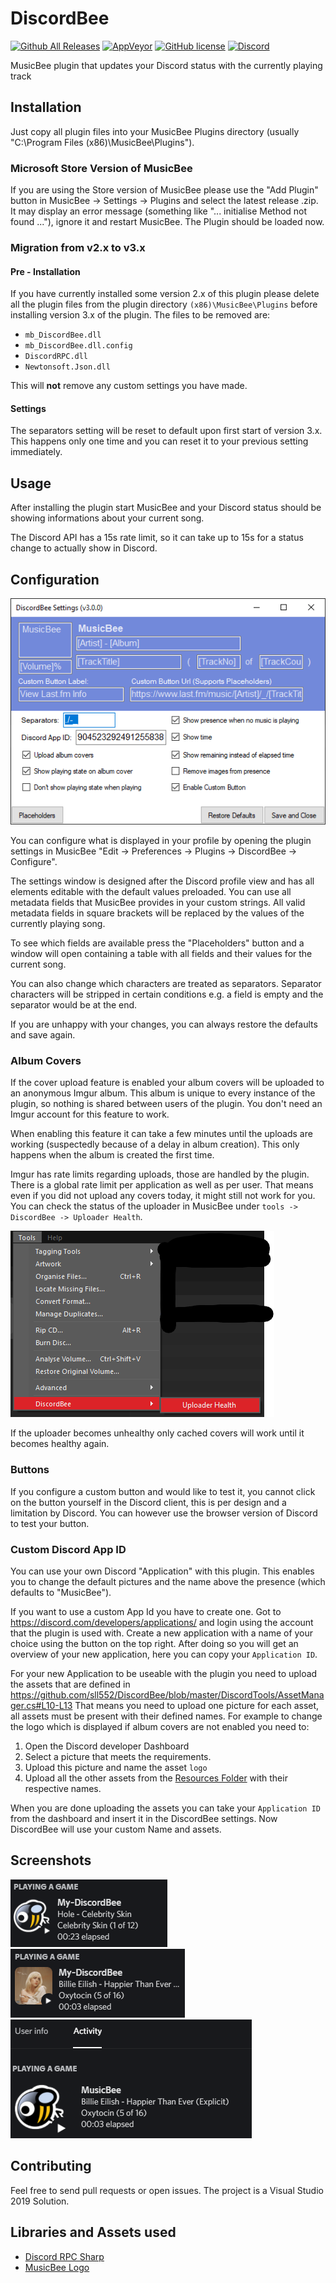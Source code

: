 # DiscordBee

[![Github All Releases](https://img.shields.io/github/downloads/sll552/DiscordBee/total.svg)](https://github.com/sll552/DiscordBee/releases)
[![AppVeyor](https://img.shields.io/appveyor/ci/sll552/DiscordBee.svg)](https://ci.appveyor.com/project/sll552/discordbee)
[![GitHub license](https://img.shields.io/github/license/sll552/DiscordBee.svg)](https://github.com/sll552/DiscordBee/blob/master/LICENSE)
[![Discord](https://img.shields.io/discord/993112078153961523?color=5865f2&logo=discord)](https://discord.gg/nmj3e2nhTd)

MusicBee plugin that updates your Discord status with the currently playing track

## Installation

Just copy all plugin files into your MusicBee Plugins directory (usually "C:\Program Files (x86)\MusicBee\Plugins").

### Microsoft Store Version of MusicBee

If you are using the Store version of MusicBee please use the "Add Plugin" button in MusicBee -> Settings -> Plugins and select the latest release .zip. It may display an error message (something like "... initialise Method not found ..."), ignore it and restart MusicBee. The Plugin should be loaded now.

### Migration from v2.x to v3.x

#### Pre - Installation

If you have currently installed some version 2.x of this plugin please delete all the plugin files from the plugin directory `(x86)\MusicBee\Plugins` before installing version 3.x of the plugin. The files to be removed are:

- `mb_DiscordBee.dll`
- `mb_DiscordBee.dll.config`
- `DiscordRPC.dll`
- `Newtonsoft.Json.dll`

This will **not** remove any custom settings you have made.

#### Settings

The separators setting will be reset to default upon first start of version 3.x. This happens only one time and you can reset it to your previous setting immediately.

## Usage

After installing the plugin start MusicBee and your Discord status should be showing informations about your current song.

The Discord API has a 15s rate limit, so it can take up to 15s for a status change to actually show in Discord.

## Configuration

![Settings](Screenshots/settings.png)

You can configure what is displayed in your profile by opening the plugin settings in MusicBee "Edit -> Preferences -> Plugins -> DiscordBee -> Configure".

The settings window is designed after the Discord profile view and has all elements editable with the default values preloaded. You can use all metadata fields that MusicBee provides in your custom strings. All valid metadata fields in square brackets will be replaced by the values of the currently playing song.

To see which fields are available press the "Placeholders" button and a window will open containing a table with all fields and their values for the current song.

You can also change which characters are treated as separators. Separator characters will be stripped in certain conditions e.g. a field is empty and the separator would be at the end.

If you are unhappy with your changes, you can always restore the defaults and save again.

### Album Covers

If the cover upload feature is enabled your album covers will be uploaded to an anonymous Imgur album. This album is unique to every instance of the plugin, so nothing is shared between users of the plugin.
You don't need an Imgur account for this feature to work.

When enabling this feature it can take a few minutes until the uploads are working (suspectedly because of a delay in album creation). This only happens when the album is created the first time.

Imgur has rate limits regarding uploads, those are handled by the plugin. There is a global rate limit per application as well as per user. That means even if you did not upload any covers today, it might still not work for you. You can check the status of the uploader in MusicBee under `tools -> DiscordBee -> Uploader Health`.

![Tools Menu](Screenshots/tools_menu.png)

If the uploader becomes unhealthy only cached covers will work until it becomes healthy again.

### Buttons

If you configure a custom button and would like to test it, you cannot click on the button yourself in the Discord client, this is per design and a limitation by Discord.
You can however use the browser version of Discord to test your button.

### Custom Discord App ID

You can use your own Discord "Application" with this plugin. This enables you to change the default pictures and the name above the presence (which defaults to "MusicBee").

If you want to use a custom App Id you have to create one. Got to https://discord.com/developers/applications/ and login using the account that the plugin is used with. Create a new application with a name of your choice using the button on the top right. After doing so you will get an overview of your new application, here you can copy your `Application ID`.

For your new Application to be useable with the plugin you need to upload the assets that are defined in https://github.com/sll552/DiscordBee/blob/master/DiscordTools/AssetManager.cs#L10-L13
That means you need to upload one picture for each asset, all assets must be present with their defined names. For example to change the logo which is displayed if album covers are not enabled you need to:
  
  1. Open the Discord developer Dashboard
  1. Select a picture that meets the requirements.
  1. Upload this picture and name the asset `logo`
  1. Upload all the other assets from the [Resources Folder](Resources/Icons/) with their respective names.

When you are done uploading the assets you can take your `Application ID` from the dashboard and insert it in the DiscordBee settings. Now DiscordBee will use your custom Name and assets.

## Screenshots

![Small presence](Screenshots/small_presence.png)
![Small presence with album cover](Screenshots/small_presence_cover.png)
![Profile](Screenshots/profile_presence.png)

## Contributing

Feel free to send pull requests or open issues. The project is a Visual Studio 2019 Solution.

## Libraries and Assets used

- [Discord RPC Sharp](https://github.com/Lachee/discord-rpc-csharp)
- [MusicBee Logo](https://ru.wikipedia.org/wiki/%D0%A4%D0%B0%D0%B9%D0%BB:MusicBee_Logo.png)
